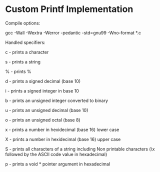 # Custom Printf Implementation

Compile options:

gcc -Wall -Wextra -Werror -pedantic -std=gnu99 -Wno-format *.c

Handled specifiers: 

c - prints a character

s - prints a string

% - prints %

d - prints a signed decimal (base 10)

i - prints a signed integer in base 10

b - prints an unsigned integer converted to binary

u - prints an unsigned decimal (base 10)

o - prints an unsigned octal (base 8)

x - prints a number in hexidecimal (base 16) lower case

X - prints a number in hexidecimal (base 16) upper case

S - prints all characters of a string including Non printable characters (\x followed by the ASCII code value in hexadecimal)

p - prints a void * pointer argument in hexadecimal
